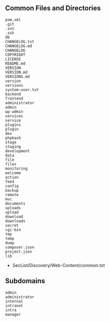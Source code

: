 ## Common Files and Directories
```​
pom.xml
.git
.svn
.ssh
db
CHANGELOG.txt
CHANGELOG.md
CHANGELOG
COPYRIGHT
LICENSE
README.md
VERSION
VERSION.md
VERSIONS.md
version
versions
system-user.txt​​
backend
frontend
administrator
admin
wp-admin
services
service
plugins
plugin
dev
phpbash
stage
staging
development
data
file
files
monitoring
welcome
action
feed
config
backup
remote
mvc
documents
uploads
upload
download
downloads
secret
cgi-bin
tmp
temp
dump
composer.json
project.json
lib
```

- SecList/Discovery/Web-Content/common.txt

## Subdomains
```
admin
administrator
internal
intranet
intra
manager
```
